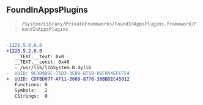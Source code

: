## FoundInAppsPlugins

> `/System/Library/PrivateFrameworks/FoundInAppsPlugins.framework/FoundInAppsPlugins`

```diff

-1226.5.0.0.0
+1226.5.2.0.0
   __TEXT.__text: 0x0
   __TEXT.__const: 0x48
   - /usr/lib/libSystem.B.dylib
-  UUID: 9C9D9D9C-75D3-3E09-B75D-86F054EFCF54
+  UUID: CDFBD077-AF11-3009-8770-36BBDEC45012
   Functions: 0
   Symbols:   2
   CStrings:  0

```
